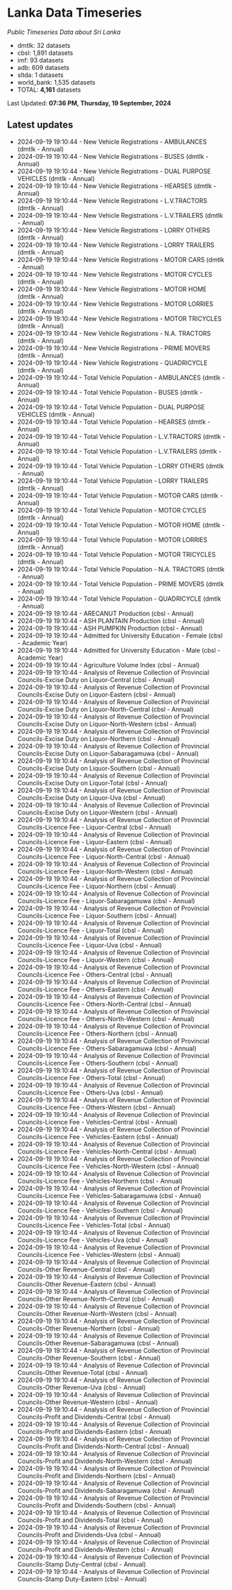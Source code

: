 # Lanka Data Timeseries
*Public Timeseries Data about Sri Lanka*

* dmtlk: 32 datasets
* cbsl: 1,891 datasets
* imf: 93 datasets
* adb: 609 datasets
* sltda: 1 datasets
* world_bank: 1,535 datasets
* TOTAL: **4,161** datasets

Last Updated: **07:36 PM, Thursday, 19 September, 2024**

## Latest updates

* 2024-09-19 19:10:44 - New Vehicle Registrations - AMBULANCES (dmtlk - Annual)
* 2024-09-19 19:10:44 - New Vehicle Registrations - BUSES (dmtlk - Annual)
* 2024-09-19 19:10:44 - New Vehicle Registrations - DUAL PURPOSE VEHICLES (dmtlk - Annual)
* 2024-09-19 19:10:44 - New Vehicle Registrations - HEARSES (dmtlk - Annual)
* 2024-09-19 19:10:44 - New Vehicle Registrations - L.V.TRACTORS (dmtlk - Annual)
* 2024-09-19 19:10:44 - New Vehicle Registrations - L.V.TRAILERS (dmtlk - Annual)
* 2024-09-19 19:10:44 - New Vehicle Registrations - LORRY OTHERS (dmtlk - Annual)
* 2024-09-19 19:10:44 - New Vehicle Registrations - LORRY TRAILERS (dmtlk - Annual)
* 2024-09-19 19:10:44 - New Vehicle Registrations - MOTOR CARS (dmtlk - Annual)
* 2024-09-19 19:10:44 - New Vehicle Registrations - MOTOR CYCLES (dmtlk - Annual)
* 2024-09-19 19:10:44 - New Vehicle Registrations - MOTOR HOME (dmtlk - Annual)
* 2024-09-19 19:10:44 - New Vehicle Registrations - MOTOR LORRIES (dmtlk - Annual)
* 2024-09-19 19:10:44 - New Vehicle Registrations - MOTOR TRICYCLES (dmtlk - Annual)
* 2024-09-19 19:10:44 - New Vehicle Registrations - N.A. TRACTORS (dmtlk - Annual)
* 2024-09-19 19:10:44 - New Vehicle Registrations - PRIME MOVERS (dmtlk - Annual)
* 2024-09-19 19:10:44 - New Vehicle Registrations - QUADRICYCLE (dmtlk - Annual)
* 2024-09-19 19:10:44 - Total Vehicle Population - AMBULANCES (dmtlk - Annual)
* 2024-09-19 19:10:44 - Total Vehicle Population - BUSES (dmtlk - Annual)
* 2024-09-19 19:10:44 - Total Vehicle Population - DUAL PURPOSE VEHICLES (dmtlk - Annual)
* 2024-09-19 19:10:44 - Total Vehicle Population - HEARSES (dmtlk - Annual)
* 2024-09-19 19:10:44 - Total Vehicle Population - L.V.TRACTORS (dmtlk - Annual)
* 2024-09-19 19:10:44 - Total Vehicle Population - L.V.TRAILERS (dmtlk - Annual)
* 2024-09-19 19:10:44 - Total Vehicle Population - LORRY OTHERS (dmtlk - Annual)
* 2024-09-19 19:10:44 - Total Vehicle Population - LORRY TRAILERS (dmtlk - Annual)
* 2024-09-19 19:10:44 - Total Vehicle Population - MOTOR CARS (dmtlk - Annual)
* 2024-09-19 19:10:44 - Total Vehicle Population - MOTOR CYCLES (dmtlk - Annual)
* 2024-09-19 19:10:44 - Total Vehicle Population - MOTOR HOME (dmtlk - Annual)
* 2024-09-19 19:10:44 - Total Vehicle Population - MOTOR LORRIES (dmtlk - Annual)
* 2024-09-19 19:10:44 - Total Vehicle Population - MOTOR TRICYCLES (dmtlk - Annual)
* 2024-09-19 19:10:44 - Total Vehicle Population - N.A. TRACTORS (dmtlk - Annual)
* 2024-09-19 19:10:44 - Total Vehicle Population - PRIME MOVERS (dmtlk - Annual)
* 2024-09-19 19:10:44 - Total Vehicle Population - QUADRICYCLE (dmtlk - Annual)
* 2024-09-19 19:10:44 - ARECANUT Production (cbsl - Annual)
* 2024-09-19 19:10:44 - ASH PLANTAIN Production (cbsl - Annual)
* 2024-09-19 19:10:44 - ASH PUMPKIN Production (cbsl - Annual)
* 2024-09-19 19:10:44 - Admitted for University Education - Female (cbsl - Academic Year)
* 2024-09-19 19:10:44 - Admitted for University Education - Male (cbsl - Academic Year)
* 2024-09-19 19:10:44 - Agriculture Volume Index (cbsl - Annual)
* 2024-09-19 19:10:44 - Analysis of Revenue Collection of Provincial Councils-Excise Duty on Liquor-Central (cbsl - Annual)
* 2024-09-19 19:10:44 - Analysis of Revenue Collection of Provincial Councils-Excise Duty on Liquor-Eastern (cbsl - Annual)
* 2024-09-19 19:10:44 - Analysis of Revenue Collection of Provincial Councils-Excise Duty on Liquor-North-Central (cbsl - Annual)
* 2024-09-19 19:10:44 - Analysis of Revenue Collection of Provincial Councils-Excise Duty on Liquor-North-Western (cbsl - Annual)
* 2024-09-19 19:10:44 - Analysis of Revenue Collection of Provincial Councils-Excise Duty on Liquor-Northern (cbsl - Annual)
* 2024-09-19 19:10:44 - Analysis of Revenue Collection of Provincial Councils-Excise Duty on Liquor-Sabaragamuwa (cbsl - Annual)
* 2024-09-19 19:10:44 - Analysis of Revenue Collection of Provincial Councils-Excise Duty on Liquor-Southern (cbsl - Annual)
* 2024-09-19 19:10:44 - Analysis of Revenue Collection of Provincial Councils-Excise Duty on Liquor-Total (cbsl - Annual)
* 2024-09-19 19:10:44 - Analysis of Revenue Collection of Provincial Councils-Excise Duty on Liquor-Uva (cbsl - Annual)
* 2024-09-19 19:10:44 - Analysis of Revenue Collection of Provincial Councils-Excise Duty on Liquor-Western (cbsl - Annual)
* 2024-09-19 19:10:44 - Analysis of Revenue Collection of Provincial Councils-Licence Fee - Liquor-Central (cbsl - Annual)
* 2024-09-19 19:10:44 - Analysis of Revenue Collection of Provincial Councils-Licence Fee - Liquor-Eastern (cbsl - Annual)
* 2024-09-19 19:10:44 - Analysis of Revenue Collection of Provincial Councils-Licence Fee - Liquor-North-Central (cbsl - Annual)
* 2024-09-19 19:10:44 - Analysis of Revenue Collection of Provincial Councils-Licence Fee - Liquor-North-Western (cbsl - Annual)
* 2024-09-19 19:10:44 - Analysis of Revenue Collection of Provincial Councils-Licence Fee - Liquor-Northern (cbsl - Annual)
* 2024-09-19 19:10:44 - Analysis of Revenue Collection of Provincial Councils-Licence Fee - Liquor-Sabaragamuwa (cbsl - Annual)
* 2024-09-19 19:10:44 - Analysis of Revenue Collection of Provincial Councils-Licence Fee - Liquor-Southern (cbsl - Annual)
* 2024-09-19 19:10:44 - Analysis of Revenue Collection of Provincial Councils-Licence Fee - Liquor-Total (cbsl - Annual)
* 2024-09-19 19:10:44 - Analysis of Revenue Collection of Provincial Councils-Licence Fee - Liquor-Uva (cbsl - Annual)
* 2024-09-19 19:10:44 - Analysis of Revenue Collection of Provincial Councils-Licence Fee - Liquor-Western (cbsl - Annual)
* 2024-09-19 19:10:44 - Analysis of Revenue Collection of Provincial Councils-Licence Fee - Others-Central (cbsl - Annual)
* 2024-09-19 19:10:44 - Analysis of Revenue Collection of Provincial Councils-Licence Fee - Others-Eastern (cbsl - Annual)
* 2024-09-19 19:10:44 - Analysis of Revenue Collection of Provincial Councils-Licence Fee - Others-North-Central (cbsl - Annual)
* 2024-09-19 19:10:44 - Analysis of Revenue Collection of Provincial Councils-Licence Fee - Others-North-Western (cbsl - Annual)
* 2024-09-19 19:10:44 - Analysis of Revenue Collection of Provincial Councils-Licence Fee - Others-Northern (cbsl - Annual)
* 2024-09-19 19:10:44 - Analysis of Revenue Collection of Provincial Councils-Licence Fee - Others-Sabaragamuwa (cbsl - Annual)
* 2024-09-19 19:10:44 - Analysis of Revenue Collection of Provincial Councils-Licence Fee - Others-Southern (cbsl - Annual)
* 2024-09-19 19:10:44 - Analysis of Revenue Collection of Provincial Councils-Licence Fee - Others-Total (cbsl - Annual)
* 2024-09-19 19:10:44 - Analysis of Revenue Collection of Provincial Councils-Licence Fee - Others-Uva (cbsl - Annual)
* 2024-09-19 19:10:44 - Analysis of Revenue Collection of Provincial Councils-Licence Fee - Others-Western (cbsl - Annual)
* 2024-09-19 19:10:44 - Analysis of Revenue Collection of Provincial Councils-Licence Fee - Vehicles-Central (cbsl - Annual)
* 2024-09-19 19:10:44 - Analysis of Revenue Collection of Provincial Councils-Licence Fee - Vehicles-Eastern (cbsl - Annual)
* 2024-09-19 19:10:44 - Analysis of Revenue Collection of Provincial Councils-Licence Fee - Vehicles-North-Central (cbsl - Annual)
* 2024-09-19 19:10:44 - Analysis of Revenue Collection of Provincial Councils-Licence Fee - Vehicles-North-Western (cbsl - Annual)
* 2024-09-19 19:10:44 - Analysis of Revenue Collection of Provincial Councils-Licence Fee - Vehicles-Northern (cbsl - Annual)
* 2024-09-19 19:10:44 - Analysis of Revenue Collection of Provincial Councils-Licence Fee - Vehicles-Sabaragamuwa (cbsl - Annual)
* 2024-09-19 19:10:44 - Analysis of Revenue Collection of Provincial Councils-Licence Fee - Vehicles-Southern (cbsl - Annual)
* 2024-09-19 19:10:44 - Analysis of Revenue Collection of Provincial Councils-Licence Fee - Vehicles-Total (cbsl - Annual)
* 2024-09-19 19:10:44 - Analysis of Revenue Collection of Provincial Councils-Licence Fee - Vehicles-Uva (cbsl - Annual)
* 2024-09-19 19:10:44 - Analysis of Revenue Collection of Provincial Councils-Licence Fee - Vehicles-Western (cbsl - Annual)
* 2024-09-19 19:10:44 - Analysis of Revenue Collection of Provincial Councils-Other Revenue-Central (cbsl - Annual)
* 2024-09-19 19:10:44 - Analysis of Revenue Collection of Provincial Councils-Other Revenue-Eastern (cbsl - Annual)
* 2024-09-19 19:10:44 - Analysis of Revenue Collection of Provincial Councils-Other Revenue-North-Central (cbsl - Annual)
* 2024-09-19 19:10:44 - Analysis of Revenue Collection of Provincial Councils-Other Revenue-North-Western (cbsl - Annual)
* 2024-09-19 19:10:44 - Analysis of Revenue Collection of Provincial Councils-Other Revenue-Northern (cbsl - Annual)
* 2024-09-19 19:10:44 - Analysis of Revenue Collection of Provincial Councils-Other Revenue-Sabaragamuwa (cbsl - Annual)
* 2024-09-19 19:10:44 - Analysis of Revenue Collection of Provincial Councils-Other Revenue-Southern (cbsl - Annual)
* 2024-09-19 19:10:44 - Analysis of Revenue Collection of Provincial Councils-Other Revenue-Total (cbsl - Annual)
* 2024-09-19 19:10:44 - Analysis of Revenue Collection of Provincial Councils-Other Revenue-Uva (cbsl - Annual)
* 2024-09-19 19:10:44 - Analysis of Revenue Collection of Provincial Councils-Other Revenue-Western (cbsl - Annual)
* 2024-09-19 19:10:44 - Analysis of Revenue Collection of Provincial Councils-Profit and Dividends-Central (cbsl - Annual)
* 2024-09-19 19:10:44 - Analysis of Revenue Collection of Provincial Councils-Profit and Dividends-Eastern (cbsl - Annual)
* 2024-09-19 19:10:44 - Analysis of Revenue Collection of Provincial Councils-Profit and Dividends-North-Central (cbsl - Annual)
* 2024-09-19 19:10:44 - Analysis of Revenue Collection of Provincial Councils-Profit and Dividends-North-Western (cbsl - Annual)
* 2024-09-19 19:10:44 - Analysis of Revenue Collection of Provincial Councils-Profit and Dividends-Northern (cbsl - Annual)
* 2024-09-19 19:10:44 - Analysis of Revenue Collection of Provincial Councils-Profit and Dividends-Sabaragamuwa (cbsl - Annual)
* 2024-09-19 19:10:44 - Analysis of Revenue Collection of Provincial Councils-Profit and Dividends-Southern (cbsl - Annual)
* 2024-09-19 19:10:44 - Analysis of Revenue Collection of Provincial Councils-Profit and Dividends-Total (cbsl - Annual)
* 2024-09-19 19:10:44 - Analysis of Revenue Collection of Provincial Councils-Profit and Dividends-Uva (cbsl - Annual)
* 2024-09-19 19:10:44 - Analysis of Revenue Collection of Provincial Councils-Profit and Dividends-Western (cbsl - Annual)
* 2024-09-19 19:10:44 - Analysis of Revenue Collection of Provincial Councils-Stamp Duty-Central (cbsl - Annual)
* 2024-09-19 19:10:44 - Analysis of Revenue Collection of Provincial Councils-Stamp Duty-Eastern (cbsl - Annual)